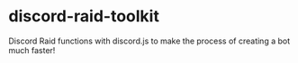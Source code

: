 # discord-raid-toolkit
Discord Raid functions with discord.js to make the process of creating a bot much faster!
